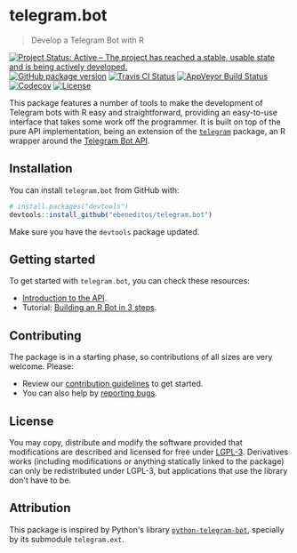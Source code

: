# telegram.bot

> Develop a Telegram Bot with R

[![Project Status: Active – The project has reached a stable, usable state and is being actively developed.](http://www.repostatus.org/badges/latest/active.svg)](http://www.repostatus.org/#active)
[![GitHub package version](https://img.shields.io/badge/dynamic/json.svg?label=dev&colorB=FFA500&prefix=&suffix=&query=$.version&uri=https://raw.githubusercontent.com/ebeneditos/telegram.bot/master/docs/codemeta.json)](http://www.r-pkg.org/pkg/telegram.bot)
[![Travis CI Status](https://travis-ci.org/ebeneditos/telegram.bot.svg?branch=master)](https://travis-ci.org/ebeneditos/telegram.bot)
[![AppVeyor Build Status](https://ci.appveyor.com/api/projects/status/github/ebeneditos/telegram.bot?svg=true)](https://ci.appveyor.com/project/ebeneditos/telegram-ext)
[![Codecov](https://img.shields.io/codecov/c/github/ebeneditos/telegram.bot.svg)](https://codecov.io/gh/ebeneditos/telegram.bot)
[![License](https://img.shields.io/badge/license-LGLP--3-blue.svg)](https://www.gnu.org/licenses/lgpl-3.0.html)

This package features a number of tools to make the development of Telegram bots with R easy and straightforward, providing an easy-to-use interface that takes some work off the programmer. It is built on top of the pure API implementation, being an extension of the
[`telegram`](https://github.com/lbraglia/telegram) package, an R wrapper around the
[Telegram Bot API](http://core.telegram.org/bots/api).

## Installation

You can install `telegram.bot` from GitHub with:

``` r
# install.packages("devtools")
devtools::install_github("ebeneditos/telegram.bot")
```

Make sure you have the `devtools` package updated.

## Getting started

To get started with `telegram.bot`, you can check these resources:

- [Introduction to the API](https://github.com/ebeneditos/telegram.bot/wiki/Introduction-to-the-API).
- Tutorial: [Building an R Bot in 3 steps](https://github.com/ebeneditos/telegram.bot/wiki/Tutorial-–-Building-an-R-Bot-in-3-steps).

## Contributing

The package is in a starting phase, so contributions of all sizes are very welcome. Please:
- Review our [contribution guidelines](https://github.com/ebeneditos/telegram.bot/blob/master/.github/CONTRIBUTING.md) to get started.
- You can also help by [reporting bugs](https://github.com/ebeneditos/telegram.bot/issues/new).

## License

You may copy, distribute and modify the software provided that modifications are described and licensed for free under [LGPL-3](https://www.gnu.org/licenses/lgpl-3.0.html). Derivatives works (including modifications or anything statically linked to the package) can only be redistributed under LGPL-3, but applications that use the library don't have to be.

## Attribution

This package is inspired by Python's library
[`python-telegram-bot`](https://github.com/python-telegram-bot/python-telegram-bot), specially by its submodule `telegram.ext`.

